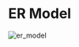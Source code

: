 # ER Model

![er_model](https://github.com/rookies-sysu/Dashboard/blob/master/imgs/db/ER-model-v4.png?raw=true)



